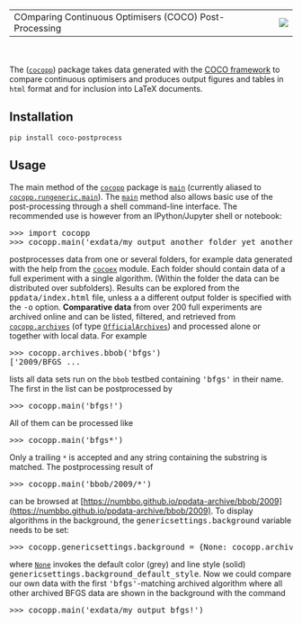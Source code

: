 <h1 align="center">
    <table>
  <td>COmparing Continuous Optimisers (COCO) Post-Processing 
  </td>
  <td><img src="https://raw.githubusercontent.com/numbbo/coco/0ea5f5784c5fa0543261d9c104b490d2d95566f9/logo/coco-pp-300.webp">          
</td>
</table>
</h1>
<br>

The ([`cocopp`](https://numbbo.github.io/gforge/apidocs-cocopp/cocopp.html)) package takes data generated with the [COCO framework](https://github.com/numbbo/coco) to compare continuous optimisers and produces output figures and tables in `html` format and for inclusion into LaTeX documents.

## Installation

    pip install coco-postprocess

## Usage

The main method of the [`cocopp`](https://numbbo.github.io/gforge/apidocs-cocopp/cocopp.html) package is [`main`](https://numbbo.github.io/gforge/apidocs-cocopp/cocopp.rungeneric.html#main) (currently aliased to [`cocopp.rungeneric.main`](https://numbbo.github.io/gforge/apidocs-cocopp/cocopp.rungeneric.html#main)). The [`main`](https://numbbo.github.io/gforge/apidocs-cocopp/cocopp.rungeneric.html#main) method also allows basic use of the post-processing through a shell command-line interface. The recommended use is however from an IPython/Jupyter shell or notebook:

<pre class="py-doctest"><span class="py-prompt">>>></span> <span class="py-keyword">import</span> cocopp
<span class="py-prompt">>>></span> cocopp.main(<span class="py-string">'exdata/my_output another_folder yet_another_or_not'</span>)  <span class="py-comment"></span></pre>

postprocesses data from one or several folders, for example data generated with the help from the [`cocoex`](https://numbbo.github.io/gforge/apidocs-cocoex) module. Each folder should contain data of a full experiment with a single algorithm. (Within the folder the data can be distributed over subfolders). Results can be explored from the <tt class="rst-docutils literal">ppdata/index.html</tt> file, unless a a different output folder is specified with the <tt class="rst-docutils literal"><span class="pre">-o</span></tt> option. **Comparative data** from over 200 full experiments are archived online and can be listed, filtered, and retrieved from [`cocopp.archives`](https://numbbo.github.io/gforge/apidocs-cocopp/cocopp.archives.html) (of type [`OfficialArchives`](https://numbbo.github.io/gforge/apidocs-cocopp/cocopp.archiving.OfficialArchives.html)) and processed alone or together with local data. For example

<pre class="py-doctest"><span class="py-prompt">>>></span> cocopp.archives.bbob(<span class="py-string">'bfgs'</span>)  <span class="py-comment"></span>
<span class="py-output">['2009/BFGS_...</span></pre>

lists all data sets run on the `bbob` testbed containing <tt class="rst-docutils literal">'bfgs'</tt> in their name. The first in the list can be postprocessed by

<pre class="py-doctest"><span class="py-prompt">>>></span> cocopp.main(<span class="py-string">'bfgs!'</span>)  <span class="py-comment"></span></pre>

All of them can be processed like

<pre class="py-doctest"><span class="py-prompt">>>></span> cocopp.main(<span class="py-string">'bfgs*'</span>)  <span class="py-comment"></span></pre>

Only a trailing `*` is accepted and any string containing the substring is matched. The postprocessing result of

<pre class="py-doctest"><span class="py-prompt">>>></span> cocopp.main(<span class="py-string">'bbob/2009/*'</span>)  <span class="py-comment"></span></pre>

can be browsed at [https://numbbo.github.io/ppdata-archive/bbob/2009](https://numbbo.github.io/ppdata-archive/bbob/2009). To display algorithms in the background, the <tt class="rst-docutils literal">genericsettings.background</tt> variable needs to be set:

<pre class="py-doctest"><span class="py-prompt">>>></span> cocopp.genericsettings.background = {<span class="py-builtin">None</span>: cocopp.archives.bbob.get_all(<span class="py-string">'bfgs'</span>)}  <span class="py-comment"></span></pre>

where [`None`](http://docs.python.org/library/constants.html#None) invokes the default color (grey) and line style (solid) <tt class="rst-docutils literal">genericsettings.background_default_style</tt>. Now we could compare our own data with the first <tt class="rst-docutils literal">'bfgs'</tt>-matching archived algorithm where all other archived BFGS data are shown in the background with the command

<pre class="py-doctest"><span class="py-prompt">>>></span> cocopp.main(<span class="py-string">'exdata/my_output bfgs!'</span>)  <span class="py-comment"></span></pre>
